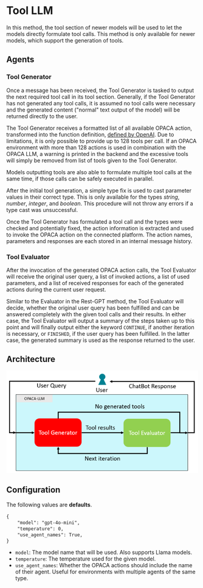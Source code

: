 # Tool LLM

In this method, the tool section of newer models will be used to let the models directly formulate tool calls. This method is only available for newer models, which support the generation of tools.

## Agents

### Tool Generator

Once a message has been received, the Tool Generator is tasked to output the next required tool call in its tool section. Generally, if the Tool Generator has not generated any tool calls, it is assumed no tool calls were necessary and the generated content ("normal" text output of the model) will be returned directly to the user.

The Tool Generator receives a formatted list of all available OPACA action, transformed into the function definition, [defined by OpenAI](https://platform.openai.com/docs/guides/function-calling). Due to limitations, it is only possible to provide up to 128 tools per call. If an OPACA environment with more than 128 actions is used in combination with the OPACA LLM, a warning is printed in the backend and the excessive tools will simply be removed from list of tools given to the Tool Generator.

Models outputting tools are also able to formulate multiple tool calls at the same time, if those calls can be safely executed in parallel.

After the initial tool generation, a simple type fix is used to cast parameter values in their correct type. This is only available for the types _string_, _number_, _integer_, and _boolean_. This procedure will not throw any errors if a type cast was unsuccessful.

Once the Tool Generator has formulated a tool call and the types were checked and potentially fixed, the action information is extracted and used to invoke the OPACA action on the connected platform. The action names, parameters and responses are each stored in an internal message history.

### Tool Evaluator

After the invocation of the generated OPACA action calls, the Tool Evaluator will receive the original user query, a list of invoked actions, a list of used parameters, and a list of received responses for each of the generated actions during the current user request.

Similar to the Evaluator in the Rest-GPT method, the Tool Evaluator will decide, whether the original user query has been fulfilled and can be answered completely with the given tool calls and their results. In either case, the Tool Evaluator will output a summary of the steps taken up to this point and will finally output either the keyword `CONTINUE`, if another iteration is necessary, or `FINISHED`, if the user query has been fulfilled. In the latter case, the generated summary is used as the response returned to the user.

## Architecture

![Tool LLM Architecture](../../resources/tool-llm-architecture.png)

## Configuration

The following values are **defaults**.

```
{
    "model": "gpt-4o-mini",
    "temperature": 0,
    "use_agent_names": True,
}
```

- `model`: The model name that will be used. Also supports Llama models.
- `temperature`: The temperature used for the given model.
- `use_agent_names`: Whether the OPACA actions should include the name of their agent. Useful for environments with multiple agents of the same type.
